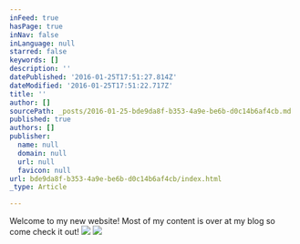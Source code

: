```yaml
---
inFeed: true
hasPage: true
inNav: false
inLanguage: null
starred: false
keywords: []
description: ''
datePublished: '2016-01-25T17:51:27.814Z'
dateModified: '2016-01-25T17:51:22.717Z'
title: ''
author: []
sourcePath: _posts/2016-01-25-bde9da8f-b353-4a9e-be6b-d0c14b6af4cb.md
published: true
authors: []
publisher:
  name: null
  domain: null
  url: null
  favicon: null
url: bde9da8f-b353-4a9e-be6b-d0c14b6af4cb/index.html
_type: Article

---
```

Welcome to my new website! Most of my content is over at my blog so come check it out!
![](https://the-grid-user-content.s3-us-west-2.amazonaws.com/111d7a2f-9351-4049-bcb4-bc7588b69fd6.jpg)
![](https://the-grid-user-content.s3-us-west-2.amazonaws.com/0cb13b90-b45f-4993-9545-95dfab31dc42.jpg)